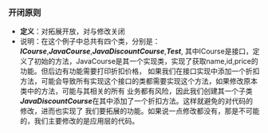 ### 开闭原则
- **定义**：对拓展开放，对与修改关闭
- 说明：在这个例子中总共有四个类，分别是：***ICourse***,***JavaCourse***,***JavaDiscountCourse***,***Test***,
    其中ICourse是接口，定义了初始的方法，JavaCourse是其一个实现类，实现了获取name,id,price的功能。但后边有功能需要打印折扣价格， 
    如果我们在接口实现中添加一个折扣方法，可能会导致所有实现这个接口的类都需要实现这个方法，如果修改原本类中的方法，可能与其相关的所有
    业务都有风险，因此我们创建其一个子类***JavaDiscountCourse***在其中添加了一个折扣方法。这样就避免的对代码的修改，进而也实现了
    我们要拓展的功能。如果说一点修改都没有，那是不可能的，我们主要修改的是应用层的代码。